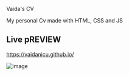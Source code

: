 Vaida's CV

My personal Cv made with HTML, CSS and JS

## Live pREVIEW

https://vaidanicu.github.io/

![image](https://github.com/vaidanicu/vaidanicu.github.io/assets/64326133/8526c041-f1b5-4f83-b50c-e875fd6316a1)
